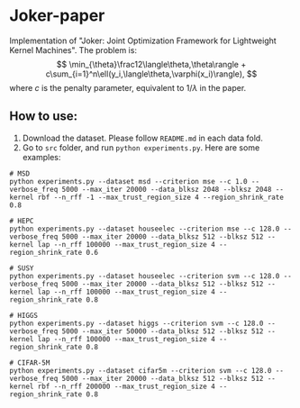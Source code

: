 # Joker-paper
Implementation of "Joker: Joint Optimization Framework for Lightweight Kernel Machines".
The problem is:
$$
\min_{\theta}\frac12\langle\theta,\theta\rangle + c\sum_{i=1}^n\ell(y_i,\langle\theta,\varphi(x_i)\rangle),
$$
where $c$ is the penalty parameter, equivalent to $1/\lambda$ in the paper.

## How to use:
1. Download the dataset. Please follow `README.md` in each data fold.
2. Go to `src` folder, and run `python experiments.py`. Here are some examples:


```
# MSD
python experiments.py --dataset msd --criterion mse --c 1.0 --verbose_freq 5000 --max_iter 20000 --data_blksz 2048 --blksz 2048 --kernel rbf --n_rff -1 --max_trust_region_size 4 --region_shrink_rate 0.8
```

```
# HEPC
python experiments.py --dataset houseelec --criterion mse --c 128.0 --verbose_freq 5000 --max_iter 20000 --data_blksz 512 --blksz 512 --kernel lap --n_rff 100000 --max_trust_region_size 4 --region_shrink_rate 0.6
```

```
# SUSY
python experiments.py --dataset houseelec --criterion svm --c 128.0 --verbose_freq 5000 --max_iter 20000 --data_blksz 512 --blksz 512 --kernel lap --n_rff 100000 --max_trust_region_size 4 --region_shrink_rate 0.8
```

```
# HIGGS
python experiments.py --dataset higgs --criterion svm --c 128.0 --verbose_freq 5000 --max_iter 50000 --data_blksz 512 --blksz 512 --kernel lap --n_rff 100000 --max_trust_region_size 4 --region_shrink_rate 0.8
```

```
# CIFAR-5M
python experiments.py --dataset cifar5m --criterion svm --c 128.0 --verbose_freq 5000 --max_iter 20000 --data_blksz 512 --blksz 512 --kernel rbf --n_rff 200000 --max_trust_region_size 4 --region_shrink_rate 0.8
```
